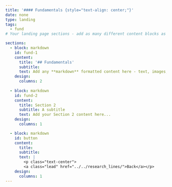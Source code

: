 ```yaml
---
title: '#### Fundamentals {style="text-align: center;"}'
date: none
type: landing
tags:
  - fund
# Your landing page sections - add as many different content blocks as you like

sections:
  - block: markdown
    id: fund-1
    content:
      title: '## Fundamentals'
      subtitle: 
      text: Add any **markdown** formatted content here - text, images, videos, galleries - and even HTML code!
    design:
      columns: 2
      
  - block: markdown
    id: fund-2
    content:
      title: Section 2
      subtitle: A subtitle
      text: Add your Section 2 content here...
    design:
      columns: 1

  - block: markdown
    id: button
    content:
      title: 
      subtitle: 
      text: |
        <p class="text-center">
        <a class="lead" href="../../research_lines/">Back</a></p>
    design:
      columns: 1
---
```


